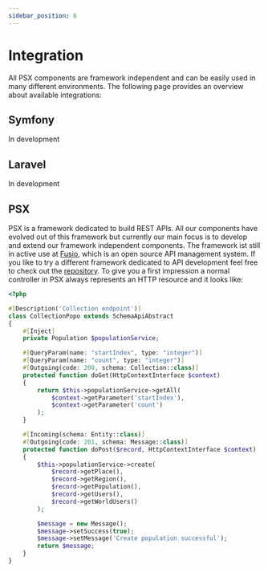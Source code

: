 ```yaml
---
sidebar_position: 6
---
```


# Integration

All PSX components are framework independent and can be easily used in many different environments. The following page
provides an overview about available integrations:

## Symfony

In development

## Laravel

In development

## PSX

PSX is a framework dedicated to build REST APIs. All our components have evolved out of this framework but currently our
main focus is to develop and extend our framework independent components. The framework ist still in active use at
[Fusio](https://www.fusio-project.org/), which is an open source API management system. If you like to try a different
framework dedicated to API development feel free to check out the [repository](https://github.com/apioo/psx). To give
you a first impression a normal controller in PSX always represents an HTTP resource and it looks like:

```php
<?php

#[Description('Collection endpoint')]
class CollectionPopo extends SchemaApiAbstract
{
    #[Inject]
    private Population $populationService;

    #[QueryParam(name: "startIndex", type: "integer")]
    #[QueryParam(name: "count", type: "integer")]
    #[Outgoing(code: 200, schema: Collection::class)]
    protected function doGet(HttpContextInterface $context)
    {
        return $this->populationService->getAll(
            $context->getParameter('startIndex'),
            $context->getParameter('count')
        );
    }

    #[Incoming(schema: Entity::class)]
    #[Outgoing(code: 201, schema: Message::class)]
    protected function doPost($record, HttpContextInterface $context)
    {
        $this->populationService->create(
            $record->getPlace(),
            $record->getRegion(),
            $record->getPopulation(),
            $record->getUsers(),
            $record->getWorldUsers()
        );

        $message = new Message();
        $message->setSuccess(true);
        $message->setMessage('Create population successful');
        return $message;
    }
}

```
